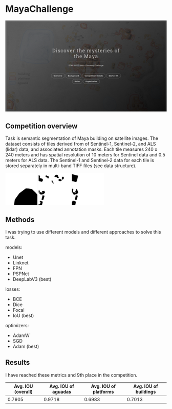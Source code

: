 # MayaChallenge

<img src=".images/MayaChallangeMainPage.png">

## Competition overview
Task is semantic segmentation of Maya building on satellite images.
The dataset consists of tiles derived from of Sentinel-1, Sentinel-2, and ALS (lidar) data, and associated annotation
masks. Each tile measures 240 x 240 meters and has spatial resolution of 10 meters for Sentinel data and 0.5 meters for
ALS data. The Sentinel-1 and Sentinel-2 data for each tile is stored separately in multi-band TIFF files (see data
structure).

<p float="left">
  <img src=".images/tile_44_mask_aguada.png" width="100" />
  <img src=".images/tile_44_mask_building.png" width="100" /> 
  <img src=".images/tile_44_mask_platform.png" width="100" />
</p>

## Methods

I was trying to use different models and different approaches to solve this task.

models:

- Unet
- Linknet
- FPN
- PSPNet
- DeepLabV3 (best)

losses:

- BCE
- Dice
- Focal
- IoU (best)

optimizers:

- AdamW
- SGD
- Adam (best)

## Results

I have reached these metrics and 9th place in the competition.

| Avg. IOU (overall) | Avg. IOU of aguadas | Avg. IOU of platforms| Avg. IOU of buildings |
|---|---|---|---|
| 0.7905 | 0.9718 | 0.6983 | 0.7013 |
